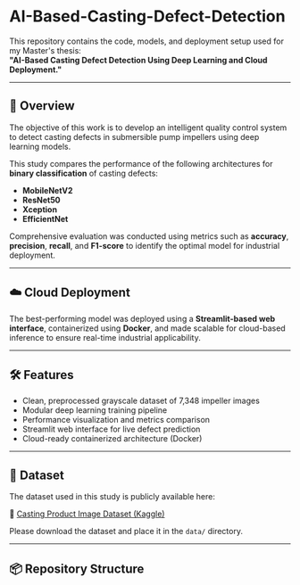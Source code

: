 # AI-Based-Casting-Defect-Detection

This repository contains the code, models, and deployment setup used for my Master's thesis:  
**"AI-Based Casting Defect Detection Using Deep Learning and Cloud Deployment."**

---

## 📌 Overview  
The objective of this work is to develop an intelligent quality control system to detect casting defects in submersible pump impellers using deep learning models.

This study compares the performance of the following architectures for **binary classification** of casting defects:

- **MobileNetV2**  
- **ResNet50**  
- **Xception**  
- **EfficientNet**

Comprehensive evaluation was conducted using metrics such as **accuracy**, **precision**, **recall**, and **F1-score** to identify the optimal model for industrial deployment.

---

## ☁️ Cloud Deployment  
The best-performing model was deployed using a **Streamlit-based web interface**, containerized using **Docker**, and made scalable for cloud-based inference to ensure real-time industrial applicability.

---

## 🛠️ Features

- Clean, preprocessed grayscale dataset of 7,348 impeller images  
- Modular deep learning training pipeline  
- Performance visualization and metrics comparison  
- Streamlit web interface for live defect prediction  
- Cloud-ready containerized architecture (Docker)

---

## 📂 Dataset

The dataset used in this study is publicly available here:

🔗 [Casting Product Image Dataset (Kaggle)](https://www.kaggle.com/datasets/ravirajsinh45/real-life-industrial-dataset-of-casting-product)

Please download the dataset and place it in the `data/` directory.

---

## 📦 Repository Structure

